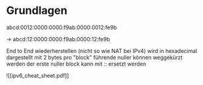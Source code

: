 

# Grundlagen

abcd:0012:0000:0000:f9ab:0000:0012:fe9b

-> abcd:12:0000:0000:f9ab:0000:12:fe9b

End to End wiederherstellen (nicht so wie NAT bei IPv4)
wird in hexadecimal dargestellt mit 2 bytes pro "block"
führende nuller können weggekürzt werden
der erste nuller block kann mit :: ersetzt werden

![[ipv6_cheat_sheet.pdf]]
